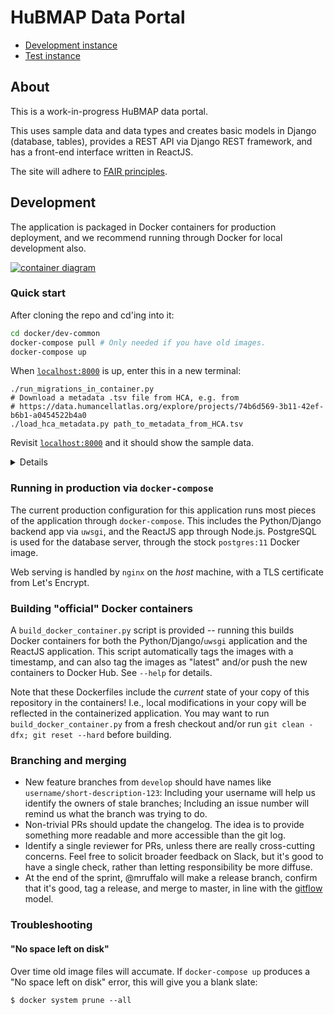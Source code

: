 # HuBMAP Data Portal

- [Development instance](https://data.dev.hubmapconsortium.org/)
- [Test instance](https://data.test.hubmapconsortium.org/)

## About
This is a work-in-progress HuBMAP data portal.

This uses sample data and data types and creates basic models in Django
(database, tables), provides a REST API via Django REST framework, and has
a front-end interface written in ReactJS.

The site will adhere to [FAIR principles](https://docs.google.com/document/d/1RXmFrLhm_twOQGSlElcqWp8P8uEcq2jiJavjjM13cbo).

## Development

The application is packaged in Docker containers for production deployment,
and we recommend running through Docker for local development also.

[![container diagram](https://docs.google.com/drawings/d/e/2PACX-1vQEu2FPtJeuNscKahs8WrHbNFUcgwE-PXwEzV0XJ1aDiKm2th_XE822gOd1zmVm1APsehElyEjJGkHk/pub?w=600&h=300)](https://docs.google.com/drawings/d/1vw0EJSVPZprQU8HMZKJrjnFTKRWHXlVzCbJBetOODSg/edit)

### Quick start

After cloning the repo and cd'ing into it:
```bash
cd docker/dev-common
docker-compose pull # Only needed if you have old images.
docker-compose up
```
When [`localhost:8000`](http://localhost:8000/) is up, enter this in a new terminal:
```
./run_migrations_in_container.py
# Download a metadata .tsv file from HCA, e.g. from
# https://data.humancellatlas.org/explore/projects/74b6d569-3b11-42ef-b6b1-a0454522b4a0
./load_hca_metadata.py path_to_metadata_from_HCA.tsv
```

Revisit [`localhost:8000`](http://localhost:8000/) and it should show the sample data.

<details>
When you run `docker-compose up` in the `docker/dev-common` directory it will
download pre-built Docker containers for development, and start all services
listed in `docker/dev-common/docker-compose.yml`. The local copy of this
repository will be mounted in the Django container, and that
container will start a development server.
Modifications of your local copy of the repository will be noticed by the
Django development server, which should reload automatically.

The Postgres container will initially have an empty database. Database
migrations (including the initial migration which creates the database tables)
can be applied by running the `run_migrations_in_container.py` script. This
script is essentially a wrapper around `docker exec <container> manage.py migrate`,
with auto-detection of the running Django container. (Migrations must be applied
through `docker exec` instead of something like
`docker run hubmap/data-portal-python-dev manage.py migrate` since the Postgres
container is only accessible through the virtual network provided by
`docker-compose`).

After all services are started, Django is available at
`http://localhost:8000/`.

To experiment with local modifications to the development Docker container,
see [the docs](docker/dev-local-example/README.md).

See the [nginx README](docker/prod/nginx/README.md) for more detail on the configuration
of that container.
</details>

### Running in production via `docker-compose`
The current production configuration for this application runs most pieces of the application
through `docker-compose`. This includes the Python/Django backend app via `uwsgi`, and
the ReactJS app through Node.js. PostgreSQL is used for the database server, through the stock
`postgres:11` Docker image.

Web serving is handled by `nginx` on the _host_ machine, with a TLS certificate from Let's Encrypt.

### Building "official" Docker containers
A `build_docker_container.py` script is provided -- running this builds Docker containers for
both the Python/Django/`uwsgi` application and the ReactJS application. This script automatically
tags the images with a timestamp, and can also tag the images as "latest" and/or push the new
containers to Docker Hub. See `--help` for details.

Note that these Dockerfiles include the _current_ state of your copy of this repository in
the containers! I.e., local modifications in your copy will be reflected in the containerized
application. You may want to run `build_docker_container.py` from a fresh checkout and/or run
`git clean -dfx; git reset --hard` before building.

### Branching and merging

- New feature branches from `develop` should have names like `username/short-description-123`:
Including your username will help us identify the owners of stale branches;
Including an issue number will remind us what the branch was trying to do.
- Non-trivial PRs should update the changelog. The idea is to provide something more readable
and more accessible than the git log.
- Identify a single reviewer for PRs, unless there are really cross-cutting concerns.
Feel free to solicit broader feedback on Slack, but it's good to have a single check,
rather than letting responsibility be more diffuse.
- At the end of the sprint, @mruffalo will make a release branch, confirm that it's good,
tag a release, and merge to master, in line with the [gitflow](https://nvie.com/posts/a-successful-git-branching-model/) model.

### Troubleshooting

#### "No space left on disk"
Over time old image files will accumate. If `docker-compose up` produces a "No space left on disk" error, this will give you a blank slate:
```
$ docker system prune --all
```
